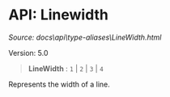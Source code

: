# API: Linewidth

*Source: docs\api\type-aliases\LineWidth.html*

Version: 5.0

> **LineWidth** : `1` | `2` | `3` | `4`

Represents the width of a line.
